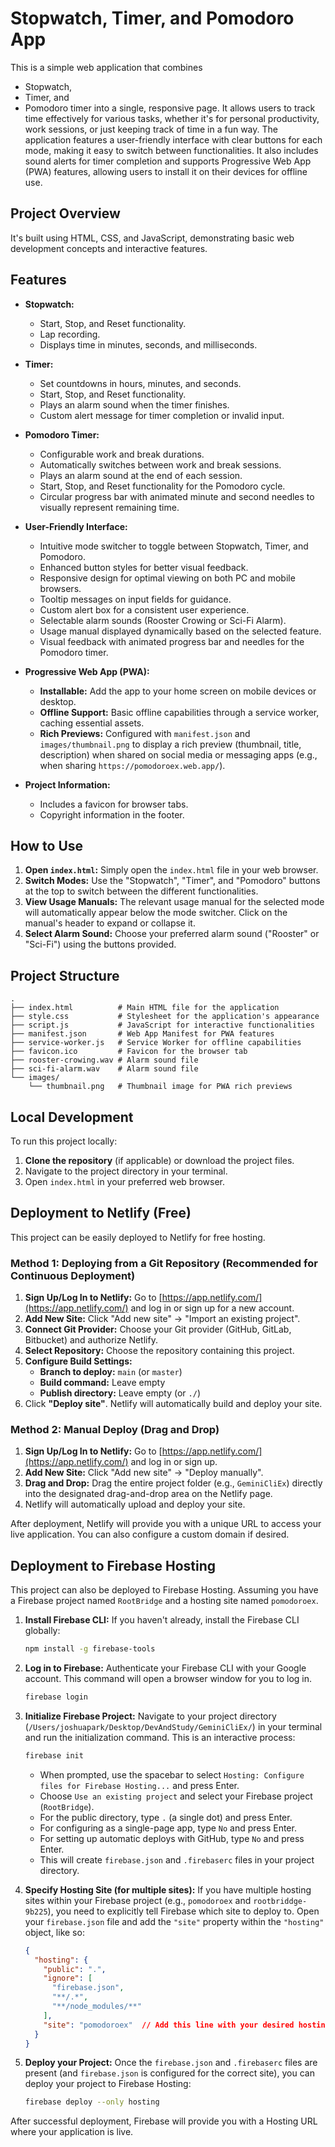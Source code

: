 # Stopwatch, Timer, and Pomodoro App

This is a simple web application that combines 
- Stopwatch, 
- Timer, and 
- Pomodoro timer into a single, responsive page. 
It allows users to track time effectively for various tasks,
whether it's for personal productivity, work sessions, or just keeping track of time in a fun way.
The application features a user-friendly interface with clear buttons for each mode, making it easy to switch between functionalities. It also includes sound alerts for timer completion and supports Progressive Web App (PWA) features, allowing users to install it on their devices for offline use.

## Project Overview

It's built using HTML, CSS, and JavaScript, demonstrating basic web development concepts and interactive features.

## Features

*   **Stopwatch:**
    *   Start, Stop, and Reset functionality.
    *   Lap recording.
    *   Displays time in minutes, seconds, and milliseconds.

*   **Timer:**
    *   Set countdowns in hours, minutes, and seconds.
    *   Start, Stop, and Reset functionality.
    *   Plays an alarm sound when the timer finishes.
    *   Custom alert message for timer completion or invalid input.

*   **Pomodoro Timer:**
    *   Configurable work and break durations.
    *   Automatically switches between work and break sessions.
    *   Plays an alarm sound at the end of each session.
    *   Start, Stop, and Reset functionality for the Pomodoro cycle.
    *   Circular progress bar with animated minute and second needles to visually represent remaining time.

*   **User-Friendly Interface:**
    *   Intuitive mode switcher to toggle between Stopwatch, Timer, and Pomodoro.
    *   Enhanced button styles for better visual feedback.
    *   Responsive design for optimal viewing on both PC and mobile browsers.
    *   Tooltip messages on input fields for guidance.
    *   Custom alert box for a consistent user experience.
    *   Selectable alarm sounds (Rooster Crowing or Sci-Fi Alarm).
    *   Usage manual displayed dynamically based on the selected feature.
    *   Visual feedback with animated progress bar and needles for the Pomodoro timer.

*   **Progressive Web App (PWA):**
    *   **Installable:** Add the app to your home screen on mobile devices or desktop.
    *   **Offline Support:** Basic offline capabilities through a service worker, caching essential assets.
    *   **Rich Previews:** Configured with `manifest.json` and `images/thumbnail.png` to display a rich preview (thumbnail, title, description) when shared on social media or messaging apps (e.g., when sharing `https://pomodoroex.web.app/`).

*   **Project Information:**
    *   Includes a favicon for browser tabs.
    *   Copyright information in the footer.

## How to Use

1.  **Open `index.html`:** Simply open the `index.html` file in your web browser.
2.  **Switch Modes:** Use the "Stopwatch", "Timer", and "Pomodoro" buttons at the top to switch between the different functionalities.
3.  **View Usage Manuals:** The relevant usage manual for the selected mode will automatically appear below the mode switcher. Click on the manual's header to expand or collapse it.
4.  **Select Alarm Sound:** Choose your preferred alarm sound ("Rooster" or "Sci-Fi") using the buttons provided.

## Project Structure

```
.
├── index.html          # Main HTML file for the application
├── style.css           # Stylesheet for the application's appearance
├── script.js           # JavaScript for interactive functionalities
├── manifest.json       # Web App Manifest for PWA features
├── service-worker.js   # Service Worker for offline capabilities
├── favicon.ico         # Favicon for the browser tab
├── rooster-crowing.wav # Alarm sound file
├── sci-fi-alarm.wav    # Alarm sound file
└── images/
    └── thumbnail.png   # Thumbnail image for PWA rich previews
```

## Local Development

To run this project locally:

1.  **Clone the repository** (if applicable) or download the project files.
2.  Navigate to the project directory in your terminal.
3.  Open `index.html` in your preferred web browser.

## Deployment to Netlify (Free)

This project can be easily deployed to Netlify for free hosting.

### Method 1: Deploying from a Git Repository (Recommended for Continuous Deployment)

1.  **Sign Up/Log In to Netlify:** Go to [https://app.netlify.com/](https://app.netlify.com/) and log in or sign up for a new account.
2.  **Add New Site:** Click "Add new site" -> "Import an existing project".
3.  **Connect Git Provider:** Choose your Git provider (GitHub, GitLab, Bitbucket) and authorize Netlify.
4.  **Select Repository:** Choose the repository containing this project.
5.  **Configure Build Settings:**
    *   **Branch to deploy:** `main` (or `master`)
    *   **Build command:** Leave empty
    *   **Publish directory:** Leave empty (or `./`)
6.  Click **"Deploy site"**. Netlify will automatically build and deploy your site.

### Method 2: Manual Deploy (Drag and Drop)

1.  **Sign Up/Log In to Netlify:** Go to [https://app.netlify.com/](https://app.netlify.com/) and log in or sign up.
2.  **Add New Site:** Click "Add new site" -> "Deploy manually".
3.  **Drag and Drop:** Drag the entire project folder (e.g., `GeminiCliEx`) directly into the designated drag-and-drop area on the Netlify page.
4.  Netlify will automatically upload and deploy your site.

After deployment, Netlify will provide you with a unique URL to access your live application. You can also configure a custom domain if desired.

## Deployment to Firebase Hosting

This project can also be deployed to Firebase Hosting. Assuming you have a Firebase project named `RootBridge` and a hosting site named `pomodoroex`.

1.  **Install Firebase CLI:** If you haven't already, install the Firebase CLI globally:
    ```bash
    npm install -g firebase-tools
    ```

2.  **Log in to Firebase:** Authenticate your Firebase CLI with your Google account. This command will open a browser window for you to log in.
    ```bash
    firebase login
    ```

3.  **Initialize Firebase Project:** Navigate to your project directory (`/Users/joshuapark/Desktop/DevAndStudy/GeminiCliEx/`) in your terminal and run the initialization command. This is an interactive process:
    ```bash
    firebase init
    ```
    *   When prompted, use the spacebar to select `Hosting: Configure files for Firebase Hosting...` and press Enter.
    *   Choose `Use an existing project` and select your Firebase project (`RootBridge`).
    *   For the public directory, type `.` (a single dot) and press Enter.
    *   For configuring as a single-page app, type `No` and press Enter.
    *   For setting up automatic deploys with GitHub, type `No` and press Enter.
    *   This will create `firebase.json` and `.firebaserc` files in your project directory.

4.  **Specify Hosting Site (for multiple sites):** If you have multiple hosting sites within your Firebase project (e.g., `pomodoroex` and `rootbriddge-9b225`), you need to explicitly tell Firebase which site to deploy to. Open your `firebase.json` file and add the `"site"` property within the `"hosting"` object, like so:

    ```json
    {
      "hosting": {
        "public": ".",
        "ignore": [
          "firebase.json",
          "**/.*",
          "**/node_modules/**"
        ],
        "site": "pomodoroex"  // Add this line with your desired hosting site ID
      }
    }
    ```

5.  **Deploy your Project:** Once the `firebase.json` and `.firebaserc` files are present (and `firebase.json` is configured for the correct site), you can deploy your project to Firebase Hosting:
    ```bash
    firebase deploy --only hosting
    ```

After successful deployment, Firebase will provide you with a Hosting URL where your application is live.